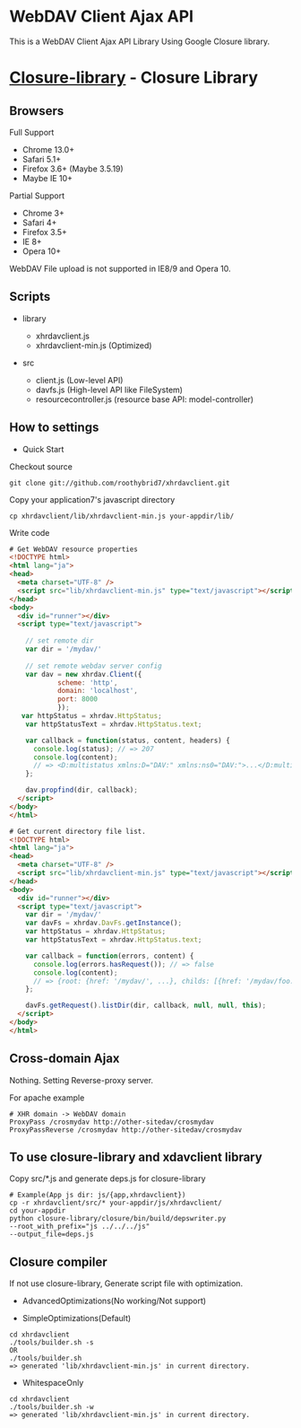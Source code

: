 WebDAV Client Ajax API
=======================

This is a WebDAV Client Ajax API Library Using Google Closure library.

[Closure-library](http://code.google.com/p/closure-library/) - Closure Library
===============================================================================


Browsers
---------

Full Support

- Chrome 13.0+
- Safari 5.1+
- Firefox 3.6+ (Maybe 3.5.19)
- Maybe IE 10+

Partial Support

- Chrome 3+
- Safari 4+
- Firefox 3.5+
- IE 8+
- Opera 10+

WebDAV File upload is not supported in IE8/9 and Opera 10.


Scripts
--------

* library
    * xhrdavclient.js
    * xhrdavclient-min.js (Optimized)

* src
    * client.js (Low-level API)
    * davfs.js (High-level API like FileSystem)
    * resourcecontroller.js (resource base API: model-controller)

How to settings
-----------------

* Quick Start

Checkout source

```
git clone git://github.com/roothybrid7/xhrdavclient.git
```

Copy your application7's javascript directory

```
cp xhrdavclient/lib/xhrdavclient-min.js your-appdir/lib/
```

Write code

``` html
# Get WebDAV resource properties
<!DOCTYPE html>
<html lang="ja">
<head>
  <meta charset="UTF-8" />
  <script src="lib/xhrdavclient-min.js" type="text/javascript"></script>
</head>
<body>
  <div id="runner"></div>
  <script type="text/javascript">
  
    // set remote dir
    var dir = '/mydav/'
    
    // set remote webdav server config
    var dav = new xhrdav.Client({
            scheme: 'http',
            domain: 'localhost',
            port: 8000
            });
   var httpStatus = xhrdav.HttpStatus;
    var httpStatusText = xhrdav.HttpStatus.text;

    var callback = function(status, content, headers) {
      console.log(status); // => 207
      console.log(content);
      // => <D:multistatus xmlns:D="DAV:" xmlns:ns0="DAV:">...</D:multistatus>
    };

    dav.propfind(dir, callback);
  </script>
</body>
</html>
```

``` html
# Get current directory file list.
<!DOCTYPE html>
<html lang="ja">
<head>
  <meta charset="UTF-8" />
  <script src="lib/xhrdavclient-min.js" type="text/javascript"></script>
</head>
<body>
  <div id="runner"></div>
  <script type="text/javascript">
    var dir = '/mydav/'
    var davFs = xhrdav.DavFs.getInstance();
    var httpStatus = xhrdav.HttpStatus;
    var httpStatusText = xhrdav.HttpStatus.text;

    var callback = function(errors, content) {
      console.log(errors.hasRequest()); // => false
      console.log(content);
      // => {root: {href: '/mydav/', ...}, childs: [{href: '/mydav/foo.txt', ...}, {href: '/mydav/bar/', ...}]}
    };

    davFs.getRequest().listDir(dir, callback, null, null, this);
  </script>
</body>
</html>
```

Cross-domain Ajax
----------------------

Nothing. Setting Reverse-proxy server.

For apache example

```
# XHR domain -> WebDAV domain
ProxyPass /crosmydav http://other-sitedav/crosmydav
ProxyPassReverse /crosmydav http://other-sitedav/crosmydav
```


To use closure-library and xdavclient library
----------------------------------------------

Copy src/*.js and generate deps.js for closure-library

```
# Example(App js dir: js/{app,xhrdavclient})
cp -r xhrdavclient/src/* your-appdir/js/xhrdavclient/
cd your-appdir
python closure-library/closure/bin/build/depswriter.py
--root_with_prefix="js ../../../js"
--output_file=deps.js
```

Closure compiler
-----------------

If not use closure-library, Generate script file with optimization.

* AdvancedOptimizations(No working/Not support)

* SimpleOptimizations(Default)

```
cd xhrdavclient
./tools/builder.sh -s
OR
./tools/builder.sh
=> generated 'lib/xhrdavclient-min.js' in current directory.
```

* WhitespaceOnly

```
cd xhrdavclient
./tools/builder.sh -w
=> generated 'lib/xhrdavclient-min.js' in current directory.
```
